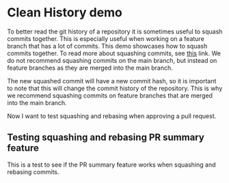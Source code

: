 # Clean History demo

To better read the git history of a repository it is sometimes useful to squash commits together. This is especially useful when working on a feature branch that has a lot of commits. This demo showcases how to squash commits together. To read more about squashing commits, see [this](https://git-scm.com/book/en/v2/Git-Tools-Rewriting-History) link. We do not recommend squashing commits on the main branch, but instead on feature branches as they are merged into the main branch.

The new squashed commit will have a new commit hash, so it is important to note that this will change the commit history of the repository. This is why we recommend squashing commits on feature branches that are merged into the main branch.

Now I want to test squashing and rebasing when approving a pull request.

## Testing squashing and rebasing PR summary feature

This is a test to see if the PR summary feature works when squashing and rebasing commits.
